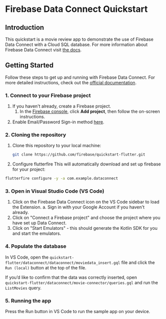 # Firebase Data Connect Quickstart

## Introduction

This quickstart is a movie review app to demonstrate the use of Firebase Data Connect with a Cloud SQL database. For more information about Firebase Data Connect visit [the docs](https://firebase.google.com/docs/data-connect/).


## Getting Started

Follow these steps to get up and running with Firebase Data Connect. For more detailed instructions, check out the [official documentation](https://firebase.google.com/docs/data-connect/quickstart).

### 1. Connect to your Firebase project

1. If you haven't already, create a Firebase project.
    1. In the [Firebase console](https://console.firebase.google.com), click
        **Add project**, then follow the on-screen instructions.
2. Enable Email/Password Sign-in method [here](https://console.firebase.google.com/project/_/authentication/providers).

### 2. Cloning the repository

1. Clone this repository to your local machine:
   ```sh
   git clone https://github.com/firebase/quickstart-flutter.git
   ```
2. Configure flutterfire
This will automatically download and set up firebase for your project:
```sh
flutterfire configure -y -a com.example.dataconnect
```


### 3. Open in Visual Studio Code (VS Code)

1. Click on the Firebase Data Connect icon on the VS Code sidebar to load the Extension.
   a. Sign in with your Google Account if you haven't already.
2. Click on "Connect a Firebase project" and choose the project where you have set up Data Connect.
3. Click on "Start Emulators" - this should generate the Kotlin SDK for you and start the emulators.

### 4. Populate the database
In VS Code, open the `quickstart-flutter/dataconnect/dataconnect/moviedata_insert.gql` file and click the
 `Run (local)` button at the top of the file.

If you’d like to confirm that the data was correctly inserted,
open `quickstart-flutter/dataconnect/movie-connector/queries.gql` and run the `ListMovies` query.

### 5. Running the app

Press the Run button in VS Code to run the sample app on your device.

